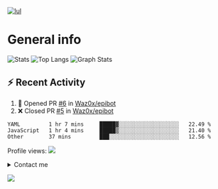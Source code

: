 
[![lul](https://readme-typing-svg.herokuapp.com?font=futura&color=15F6F7&size=30&center=true&multiline=true&width=1500&height=150&lines=Hi%2C+i'm+R%C3%A9my+%F0%9F%91%8B;I'm+a+%F0%9F%9A%80+french+developer%F0%9F%9A%80;Actually+I'm+a+second+year+Student+at+EPITECH;%E2%AC%87%EF%B8%8F+here+is+a+rapid+overview+of+my+activity+%E2%AC%87%EF%B8%8F)](https://www.youtube.com/watch?v=iik25wqIuFo)

# General info

![Stats](https://github-readme-stats.vercel.app/api?username=Waz0x&count_private=true&theme=tokyonight&hide=stars&show_icons=true)
![Top Langs](https://github-readme-stats.vercel.app/api/top-langs/?username=Waz0x&layout=compact&theme=tokyonight)
![Graph Stats](https://activity-graph.herokuapp.com/graph?username=Waz0x&bg_color=141321&color=FF9DD9&line=FF9DD9&point=9dffc3)

## :zap: Recent Activity

<!--START_SECTION:activity-->
1. 💪 Opened PR [#6](https://github.com/Waz0x/epibot/pull/6) in [Waz0x/epibot](https://github.com/Waz0x/epibot)
2. ❌ Closed PR [#5](https://github.com/Waz0x/epibot/pull/5) in [Waz0x/epibot](https://github.com/Waz0x/epibot)
<!--END_SECTION:activity-->

<!--START_SECTION:waka-->

```text
YAML         1 hr 7 mins     █████▓░░░░░░░░░░░░░░░░░░░   22.49 %
JavaScript   1 hr 4 mins     █████▒░░░░░░░░░░░░░░░░░░░   21.40 %
Other        37 mins         ███░░░░░░░░░░░░░░░░░░░░░░   12.56 %
```

<!--END_SECTION:waka-->

Profile views: 
![](https://komarev.com/ghpvc/?username=Waz0x&color=ff69b4)

<details><summary>Contact me</summary>
  <p align="center">
    <a href="mailto:remy.noulin@epitech.eu"><img src="https://img.icons8.com/color/96/000000/ms-outlook.png" alt="email"/></a>
    <a href="https://www.linkedin.com/in/remynoulin/"><img src="https://img.icons8.com/color/96/000000/linkedin.png" alt="linkedin"/></a>
    <a href="https://stackoverflow.com/users/15754672/r%c3%a9my-noulin"><img src="https://img.icons8.com/color/96/000000/stackoverflow.png" alt="stackoverflow"/></a>
    <a href="https://hub.docker.com/u/waz0x"><img src="https://img.icons8.com/color/96/000000/docker.png" alt="docker"/></a>
    <a href="https://discord.com/users/606758395583922176"><img src="https://img.icons8.com/color/96/000000/discord-logo.png" alt="discord"/></a>
  </p>
</details>


![](https://hit.yhype.me/github/profile?user_id=72010287)
